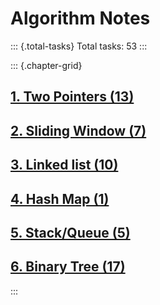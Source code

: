 # Algorithm Notes

::: {.total-tasks}
Total tasks: 53
:::

::: {.chapter-grid}
## [1. Two Pointers (13)](chapter_1_two_pointers.html)

## [2. Sliding Window (7)](chapter_2_sliding_window.html)

## [3. Linked list (10)](chapter_3_linked_list.html)

## [4. Hash Map (1)](chapter_4_hash_map.html)

## [5. Stack/Queue (5)](chapter_5_stack_queue.html)

## [6. Binary Tree (17)](chapter_6_binary_tree.html)
:::